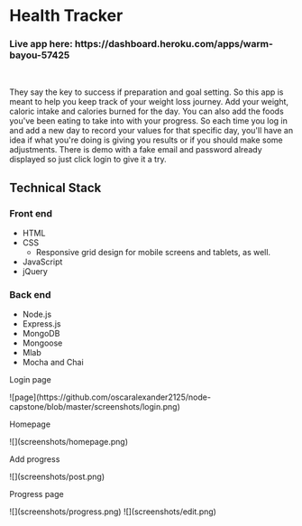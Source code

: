 <h1>Health Tracker</h2>
<h3>Live app here: https://dashboard.heroku.com/apps/warm-bayou-57425</h3><br />

<p>They say the key to success if preparation and goal setting. 
So this app is meant to help you keep track of your weight loss journey.
Add your weight, caloric intake and calories burned for the day. You can also add the foods you've been eating to take into with your progress.
So each time you log in and add a new day to record your values for that specific day, you'll have an idea if what you're doing is giving you results or if you should make some adjustments.
There is demo with a fake email and password already displayed so just click login to give it a try.
</p>

<h2>Technical Stack</h2>
<h3>Front end</h3>
<ul>
<li>HTML</li>
<li>CSS
<ul><li>Responsive grid design for mobile screens and tablets, as well.</li></ul>
</li>
<li>JavaScript</li>
<li>jQuery</li>
</ul>
<h3>Back end</h3>
<ul>
<li>Node.js</li>
<li>Express.js</li>
<li>MongoDB</li>
<li>Mongoose</li>
<li>Mlab</li>
<li>Mocha and Chai</li>
</ul>

<p>Login page</p>
![page](https://github.com/oscaralexander2125/node-capstone/blob/master/screenshots/login.png)
<p>Homepage</p>
![](screenshots/homepage.png)
<p>Add progress</p>
![](screenshots/post.png)
<p>Progress page</p>
![](screenshots/progress.png)
![](screenshots/edit.png)
